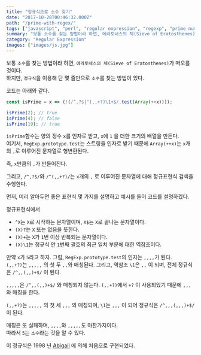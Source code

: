 ```yaml
---
title: "정규식으로 소수 찾기"
date: "2017-10-28T00:46:32.000Z"
path: "/prime-with-regex/"
tags: ["javascript", "perl", "regular expression", "regexp", "prime number"]
summary: "보통 소수를 찾는 방법이라 하면, 에라토네스의 체(Sieve of Eratosthenes) 가 떠오를 것이다.  하지만, 정규식을 이용해, 몇 줄만으로 소수를 찾는 방법이 있다."
category: "Regular Expression"
images: ["images/js.jpg"]
---
```


보통 `소수`를 찾는 방법이라 하면, `에라토네스의 체(Sieve of Eratosthenes)`가 떠오를 것이다.<br />
하지만, `정규식`을 이용해 단 몇 줄만으로 `소수`를 찾는 방법이 있다.

코드는 아래와 같다.

```js
const isPrime = x => (!(/^,?$|^(,,+?)\1+$/.test(Array(++x))));

isPrime(2); // true
isPrime(4); // false
isPrime(19); // true
```

`isPrime`함수는 양의 정수 `x`를 인자로 받고, `x`에 `1` 을 더한 크기의 배열을 만든다.<br />
여기서, `RegExp.prototype.test`는 스트링을 인자로 받기 때문에 `Array(++x)`는 `x`개의 `,`로 이루어진 문자열로 형변환된다.

즉, `x`만큼의 `,`가 만들어진다.

그리고, `/^,?$/`와 `/^(,,+?)/`는 `x`개의 `,` 로 이루어진 문자열에 대해 정규표현식 검색을 수행한다.

먼저, 미리 알아두면 좋은 표현식 몇 가지를 설명하고 예시를 들어 코드를 설명하겠다.

정규표현식에서
- `^X`는 `X`로 시작하는 문자열이며, `X$`는 `X`로 끝나는 문자열이다.
- `(X)?`는 `X` 또는 없음을 뜻한다.
- `(X)+`는 `X`가 `1`번 이상 반복되는 문자열이다.
- `(X)\1`는 정규식 안 `1`번째 괄호의 최근 일치 부분에 대한 역참조이다.

만약 `x`가 `5`라고 하자.  그럼, `RegExp.prototype.test`의 인자는 `,,,,`가 된다.<br />
`(,,+?)`는 `,,,,,` 의 첫 두 `,,`와 매칭된다. 그리고, 역참조 `\1`은 `,,` 이 되며, 전체 정규식은 `/^,,(,,)+$/` 이 된다.

`,,,,,`은 `/^,,(,,)+$/` 와 매칭되지 않는다.
`(,,+?)`에서 `+?` 이 사용되었기 때문에 `,,,` 와 매칭을 한다.

`(,,+?)`는 `,,,,,` 의 첫 세 `,,,` 와 매칭되며, `\1`는 `,,,` 이 되어 정규식은 `/^,,,(,,,)+$/`이 된다.

매칭은 또 실패하며, `,,,,`와 `,,,,,`도 마찬가지이다.<br />
따라서 `5`는 `소수`라는 것을 알 수 있다.

이 정규식은 1998 년 [Abigail](https://github.com/Abigail) 에 의해 처음으로 구현되었다.
